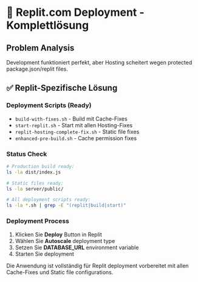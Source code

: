 # 🚀 Replit.com Deployment - Komplettlösung

## Problem Analysis
Development funktioniert perfekt, aber Hosting scheitert wegen protected package.json/replit files.

## ✅ Replit-Spezifische Lösung

### Deployment Scripts (Ready)
- `build-with-fixes.sh` - Build mit Cache-Fixes
- `start-replit.sh` - Start mit allen Hosting-Fixes  
- `replit-hosting-complete-fix.sh` - Static file fixes
- `enhanced-pre-build.sh` - Cache permission fixes

### Status Check
```bash
# Production build ready:
ls -la dist/index.js

# Static files ready:
ls -la server/public/

# All deployment scripts ready:
ls -la *.sh | grep -E "(replit|build|start)"
```

### Deployment Process
1. Klicken Sie **Deploy** Button in Replit
2. Wählen Sie **Autoscale** deployment type
3. Setzen Sie **DATABASE_URL** environment variable
4. Starten Sie deployment

Die Anwendung ist vollständig für Replit deployment vorbereitet mit allen Cache-Fixes und Static file configurations.